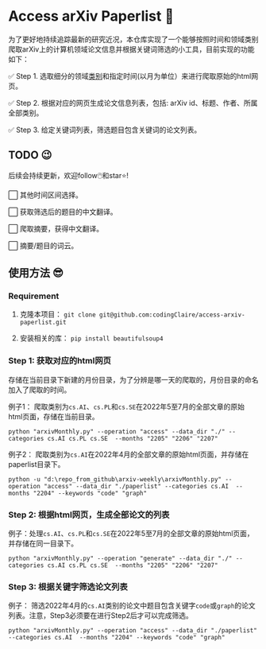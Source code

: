 # Access arXiv Paperlist 📑

为了更好地持续追踪最新的研究近况，本仓库实现了一个能够按照时间和领域类别爬取arXiv上的计算机领域论文信息并根据关键词筛选的小工具，目前实现的功能如下：

✅ Step 1. 选取细分的领域[类别](https://arxiv.org/archive/cs)和指定时间(以月为单位）来进行爬取原始的html网页。

✅ Step 2. 根据对应的网页生成论文信息列表，包括: arXiv id、标题、作者、所属全部类别。

✅ Step 3. 给定关键词列表，筛选题目包含关键词的论文列表。

## TODO 😉

后续会持续更新，欢迎follow🖱️和star⭐!

⬜ 其他时间区间选择。

⬜ 获取筛选后的题目的中文翻译。

⬜ 爬取摘要，获得中文翻译。

⬜ 摘要/题目的词云。


## 使用方法 😎

###  Requirement 

1. 克隆本项目：
   `git clone git@github.com:codingClaire/access-arxiv-paperlist.git`

2. 安装相关的库：
   `pip install beautifulsoup4`

### Step 1: 获取对应的html网页

存储在当前目录下新建的月份目录，为了分辨是哪一天的爬取的，月份目录的命名加入了爬取的时间。


例子1： 爬取类别为`cs.AI`、`cs.PL`和`cs.SE`在2022年5至7月的全部文章的原始html页面，存储在当前目录。

`python "arxivMonthly.py" --operation "access" --data_dir "./" --categories cs.AI cs.PL cs.SE  --months "2205" "2206" "2207"`

例子2： 爬取类别为`cs.AI`在2022年4月的全部文章的原始html页面，并存储在paperlist目录下。

 `python -u "d:\repo_from_github\arxiv-weekly\arxivMonthly.py" --operation "access" --data_dir "./paperlist" --categories cs.AI  --months "2204" --keywords "code" "graph"`



### Step 2: 根据html网页，生成全部论文的列表

例子：处理`cs.AI`、`cs.PL`和`cs.SE`在2022年5至7月的全部文章的原始html页面，并存储在同一目录下。

`python "arxivMonthly.py" --operation "generate" --data_dir "./" --categories cs.AI cs.PL cs.SE  --months "2205" "2206" "2207"`

### Step 3: 根据关键字筛选论文列表

例子： 筛选2022年4月的`cs.AI`类别的论文中题目包含关键字`code`或`graph`的论文列表。注意，Step3必须要在进行Step2后才可以完成筛选。

`python "arxivMonthly.py" --operation "access" --data_dir "./paperlist" --categories cs.AI  --months "2204" --keywords "code" "graph"`